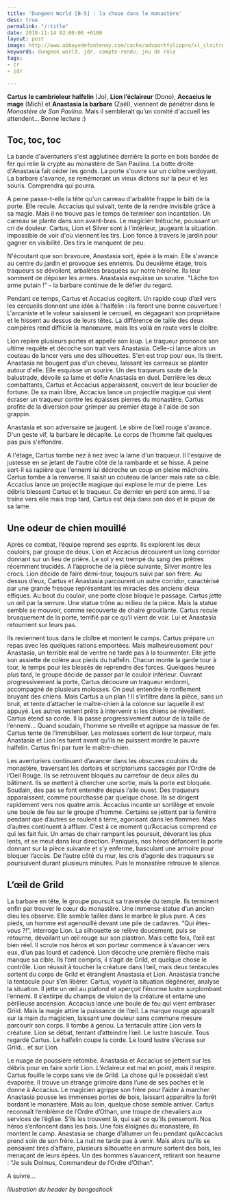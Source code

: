 ```yaml
---
title: 'Dungeon World [B-5] : la chose dans le monastère'
desc: true
permalink: "/:title"
date: 2018-11-14 02:00:00 +0100
layout: post
image: http://www.abbayedefontenay.com/cache/advportfoliopro/xl_cloitre6_jpg_c4ef60752d8a53aae406d8ba92ff66e0.jpg
keywords: dungeon world, jdr, compte-rendu, jeu de rôle
tags:
- cr
- jdr

---
```

**Cartus** **le cambrioleur halfelin** (Jo), **Lion l’éclaireur** (Dono), **Accacius le mage** (Mich) et **Anastasia la barbare** (Zaël), viennent de pénétrer dans le _Monastère de San Paulina_. Mais il semblerait qu’un comité d'accueil les attendent... Bonne lecture :)

## Toc, toc, toc

La bande d'aventuriers s'est agglutinée derrière la porte en bois bardée de fer qui relie la crypte au monastère de San Paulina. La botte droite d'Anastasia fait céder les gonds. La porte s'ouvre sur un cloître verdoyant. La barbare s'avance, se remémorant un vieux dictons sur la peur et les souris. Comprendra qui pourra.

A peine passe-t-elle la tête qu'un carreau d'arbalète frappe le bâti de la porte. Elle recule. Accacius qui suivait, tente de la rendre invisible grâce à sa magie. Mais il ne trouve pas le temps de terminer son incantation. Un carreau se plante dans son avant-bras. Le magicien trébuche, poussant un cri de douleur. Cartus, Lion et Silver sont à l'intérieur, jaugeant la situation. Impossible de voir d'où viennent les tirs. Lion fonce à travers le jardin pour gagner en visibilité. Des tirs le manquent de peu.

N'écoutant que son bravoure, Anastasia sort, épée à la main. Elle s'avance au centre du jardin et provoque ses ennemis. Du deuxième étage, trois traqueurs se dévoilent, arbalètes braquées sur notre héroïne. Ils leur somment de déposer les armes. Anastasia esquisse un sourire. "Lâche ton arme putain !" - la barbare continue de le défier du regard.

Pendant ce temps, Cartus et Accacius cogitent. Un rapide coup d’œil vers les cercueils donnent une idée à l'halfelin : ils feront une bonne couverture ! L'arcaniste et le voleur saisissent le cercueil, en dégageant son propriétaire et le hissent au dessus de leurs têtes. La différence de taille des deux compères rend difficile la manœuvre, mais les voilà en route vers le cloître.

Lion repère plusieurs portes et appelle son loup. Le traqueur prononce son ultime requête et décoche son trait vers Anastasia. Celle-ci lance alors un couteau de lancer vers une des silhouettes. S'en est trop pour eux. Ils tirent. Anastasia ne bougent pas d'un cheveu, laissant les carreaux se planter autour d'elle. Elle esquisse un sourire. Un des traqueurs saute de la balustrade, dévoile sa lame et défie Anastasia en duel. Derrière les deux combattants, Cartus et Accacius apparaissent, couvert de leur bouclier de fortune. De sa main libre, Accacius lance un projectile magique qui vient écraser un traqueur contre les épaisses pierres du monastère. Cartus profite de la diversion pour grimper au premier étage à l'aide de son grappin.

Anastasia et son adversaire se jaugent. Le sbire de l’œil rouge s'avance. D'un geste vif, la barbare le décapite. Le corps de l'homme fait quelques pas puis s'effondre.

A l'étage, Cartus tombe nez à nez avec la lame d'un traqueur. Il l'esquive de justesse en se jetant de l'autre côté de la rambarde et se hisse. A peine sort-il sa rapière que l'ennemi lui décroche un coup en pleine mâchoire. Cartus tombe à la renverse. Il saisit un couteau de lancer mais rate sa cible. Accacius lance un projectile magique qui explose le mur de pierre. Les débris blessent Cartus et le traqueur. Ce dernier en perd son arme. Il se traîne vers elle mais trop tard, Cartus est déjà dans son dos et le pique de sa lame.

## Une odeur de chien mouillé

Après ce combat, l’équipe reprend ses esprits. Ils explorent les deux couloirs, par groupe de deux. Lion et Accacius découvrent un long corridor donnant sur un lieu de prière. Le sol y est trempé du sang des prêtres récemment trucidés. A l’approche de la pièce suivante, Silver montre les crocs. Lion décide de faire demi-tour, toujours suivi par son frère. Au dessus d’eux, Cartus et Anastasia parcourent un autre corridor, caractérisé par une grande fresque représentant les miracles des anciens dieux elfiques. Au bout du couloir, une porte close bloque le passage. Cartus jette un œil par la serrure. Une statue trône au milieu de la pièce. Mais la statue semble se mouvoir, comme recouverte de chaire grouillante. Cartus recule brusquement de la porte, terrifié par ce qu’il vient de voir. Lui et Anastasia retournent sur leurs pas.

Ils reviennent tous dans le cloître et montent le camps. Cartus prépare un repas avec les quelques rations emportées. Mais malheureusement pour Anastasia, un terrible mal de ventre ne tarde pas à la tourmenter. Elle jette son assiette de colère aux pieds du halfelin. Chacun monte la garde tour à tour, le temps pour les blessés de reprendre des forces. Quelques heures plus tard, le groupe décide de passer par le couloir inférieur. Ouvrant progressivement la porte, Cartus découvre un traqueur endormi, accompagné de plusieurs molosses. On peut entendre le ronflement bruyant des chiens. Mais Cartus a un plan ! Il s’infiltre dans la pièce, sans un bruit, et tente d’attacher le maître-chien à la colonne sur laquelle il est appuyé. Les autres restent prêts à intervenir si les chiens se réveillent. Cartus étend sa corde. Il la passe progressivement autour de la taille de l’ennemi… Quand soudain, l’homme se réveille et agrippe sa massue de fer. Cartus tente de l’immobiliser. Les molosses sortent de leur torpeur, mais Anastasia et Lion les tuent avant qu’ils ne puissent mordre le pauvre halfelin. Cartus fini par tuer le maître-chien.

Les aventuriers continuent d’avancer dans les obscures couloirs du monastère, traversant les dortoirs et scriptoriums saccagés par l’Ordre de l’Oeil Rouge. Ils se retrouvent bloqués au carrefour de deux ailes du bâtiment. Ils se mettent à chercher une sortie, mais la porte est bloquée. Soudain, des pas se font entendre depuis l’aile ouest. Des traqueurs apparaissent, comme pourchassé par quelque chose. Ils se dirigent rapidement vers nos quatre amis. Accacius incante un sortilège et envoie une boule de feu sur le groupe d’homme. Certains se jettent par la fenêtre pendant que d’autres se roulent à terre, agonisant dans les flammes. Mais d’autres continuent à affluer. C’est à ce moment qu’Accacius comprend ce qui les fait fuir. Un amas de chair rampant les poursuit, dévorant les plus lents, et se meut dans leur direction. Paniqués, nos héros défoncent la porte donnant sur la pièce suivante et s’y enferme, basculant une armoire pour bloquer l’accès. De l’autre côté du mur, les cris d’agonie des traqueurs se poursuivent durant plusieurs minutes. Puis le monastère retrouve le silence.

## L’œil de Grild

La barbare en tête, le groupe poursuit sa traversée du temple. Ils terminent enfin par trouver le cœur du monastère. Une immense statue d’un ancien dieu les observe. Elle semble taillée dans le marbre le plus pure. A ces pieds, un homme est agenouillé devant une pile de cadavres. “Qui êtes-vous ?!”, interroge Lion. La silhouette se relève doucement, puis se retourne, dévoilant un œil rouge sur son plastron. Mais cette fois, l’œil est bien réel. Il scrute nos héros et son porteur commence à s’avancer vers eux, d’un pas lourd et cadencé. Lion décoche une première flèche mais manque sa cible. Ils l’ont compris, il s’agit de Grild, et quelque chose le contrôle. Lion réussit à toucher la créature dans l’œil, mais deux tentacules sortent du corps de Grild et étranglent Anastasia et Lion. Anastasia tranche la tentacule pour s’en libérer. Cartus, voyant la situation dégénérer, analyse la situation. Il jette un œil au plafond et aperçoit l’énorme lustre surplombant l’ennemi. Il s’extirpe du champs de vision de la créature et entame une périlleuse ascension. Accacius lance une boule de feu qui vient embraser Grild. Mais la magie attire la puissance de l’œil. La marque rouge apparaît sur la main du magicien, laissant une douleur sans commune mesure parcourir son corps. Il tombe à genou. La tentacule attire Lion vers la créature. Lion se débat, tentant d’atteindre l’œil. Le lustre bascule. Tous regarde Cartus. Le halfelin coupe la corde. Le lourd lustre s’écrase sur Grild… et sur Lion.

Le nuage de poussière retombe. Anastasia et Accacius se jettent sur les débris pour en faire sortir Lion. L’éclaireur est mal en point, mais il respire. Cartus fouille le corps sans vie de Grild. La chose qui le possédait s’est évaporée. Il trouve un étrange grimoire dans l’une de ses poches et le donne à Accacius. Le magicien agrippe son frère pour l’aider à marcher. Anastasia pousse les immenses portes de bois, laissant apparaître la forêt bordant le monastère. Mais au loin, quelque chose semble arriver. Cartus reconnaît l’emblème de l’Ordre d’Othan, une troupe de chevaliers aux services de l’église. S’ils les trouvent là, qui sait ce qu’ils penseront. Nos héros s’enfoncent dans les bois. Une fois éloignés du monastère, ils montent le camp. Anastasia se charge d’allumer un feu pendant qu’Accacius prend soin de son frère. La nuit ne tarde pas à venir. Mais alors qu’ils se pensaient tirés d’affaire, plusieurs silhouette en armure sortent des bois, les menaçant de leurs épées. Un des hommes s’avancent, retirant son heaume : “Je suis Dolmus, Commandeur de l’Ordre d’Othan”.

A suivre...

_Illustration du header by bongoshock_